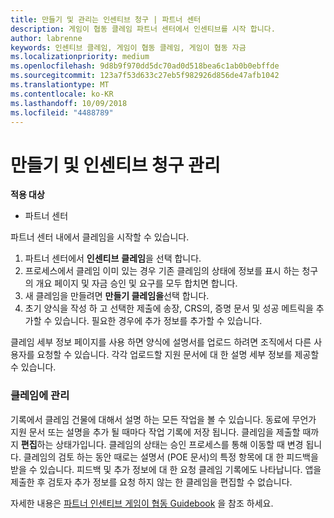 ```yaml
---
title: 만들기 및 관리는 인센티브 청구 | 파트너 센터
description: 게임이 협동 클레임 파트너 센터에서 인센티브를 시작 합니다.
author: labrenne
keywords: 인센티브 클레임, 게임이 협동 클레임, 게임이 협동 자금
ms.localizationpriority: medium
ms.openlocfilehash: 9d8b9f970dd5dc70ad0d518bea6c1ab0b0ebffde
ms.sourcegitcommit: 123a7f53d633c27eb5f982926d856de47afb1042
ms.translationtype: MT
ms.contentlocale: ko-KR
ms.lasthandoff: 10/09/2018
ms.locfileid: "4488789"
---
```

# <a name="create-and-manage-an-incentives-claim"></a>만들기 및 인센티브 청구 관리

**적용 대상**
- 파트너 센터

파트너 센터 내에서 클레임을 시작할 수 있습니다. 

1. 파트너 센터에서 **인센티브** **클레임**을 선택 합니다.
2.  프로세스에서 클레임 이미 있는 경우 기존 클레임의 상태에 정보를 표시 하는 청구의 개요 페이지 및 자금 승인 및 요구를 모두 합치면 합니다.
3.  새 클레임을 만들려면 **만들기 클레임을**선택 합니다.
4.  초기 양식을 작성 하 고 선택한 제출에 송장, CRS의, 증명 문서 및 성공 메트릭을 추가할 수 있습니다. 필요한 경우에 추가 정보를 추가할 수 있습니다.

클레임 세부 정보 페이지를 사용 하면 양식에 설명서를 업로드 하려면 조직에서 다른 사용자를 요청할 수 있습니다. 각각 업로드할 지원 문서에 대 한 설명 세부 정보를 제공할 수 있습니다. 

### <a name="manage-your-claims"></a>클레임에 관리

기록에서 클레임 건물에 대해서 설명 하는 모든 작업을 볼 수 있습니다. 동료에 무언가 지원 문서 또는 설명을 추가 될 때마다 작업 기록에 저장 됩니다. 클레임을 제출할 때까지 **편집**하는 상태가입니다. 클레임의 상태는 승인 프로세스를 통해 이동할 때 변경 됩니다. 클레임의 검토 하는 동안 때로는 설명서 (POE 문서)의 특정 항목에 대 한 피드백을 받을 수 있습니다. 피드백 및 추가 정보에 대 한 요청 클레임 기록에도 나타납니다. 앱을 제출한 후 검토자 추가 정보를 요청 하지 않는 한 클레임을 편집할 수 없습니다.

자세한 내용은 [파트너 인센티브 게임이 협동 Guidebook](https://assets.microsoft.com/coop-guidebook.pdf) 을 참조 하세요.
